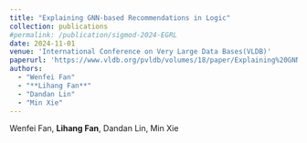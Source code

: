 ```yaml
---
title: "Explaining GNN-based Recommendations in Logic"
collection: publications
#permalink: /publication/sigmod-2024-EGRL
date: 2024-11-01
venue: 'International Conference on Very Large Data Bases(VLDB)'
paperurl: 'https://www.vldb.org/pvldb/volumes/18/paper/Explaining%20GNN-based%20Recommendations%20in%20Logic'
authors: 
  - "Wenfei Fan"
  - "**Lihang Fan**"
  - "Dandan Lin"
  - "Min Xie"
---
```


Wenfei Fan, **Lihang Fan**, Dandan Lin, Min Xie
